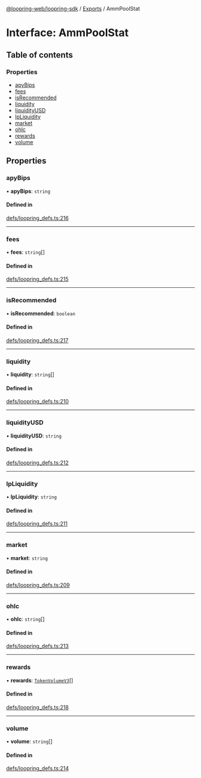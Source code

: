 [@loopring-web/loopring-sdk](../README.md) / [Exports](../modules.md) / AmmPoolStat

# Interface: AmmPoolStat

## Table of contents

### Properties

- [apyBips](AmmPoolStat.md#apybips)
- [fees](AmmPoolStat.md#fees)
- [isRecommended](AmmPoolStat.md#isrecommended)
- [liquidity](AmmPoolStat.md#liquidity)
- [liquidityUSD](AmmPoolStat.md#liquidityusd)
- [lpLiquidity](AmmPoolStat.md#lpliquidity)
- [market](AmmPoolStat.md#market)
- [ohlc](AmmPoolStat.md#ohlc)
- [rewards](AmmPoolStat.md#rewards)
- [volume](AmmPoolStat.md#volume)

## Properties

### apyBips

• **apyBips**: `string`

#### Defined in

[defs/loopring_defs.ts:216](https://github.com/Loopring/loopring_sdk/blob/81e0b16/src/defs/loopring_defs.ts#L216)

___

### fees

• **fees**: `string`[]

#### Defined in

[defs/loopring_defs.ts:215](https://github.com/Loopring/loopring_sdk/blob/81e0b16/src/defs/loopring_defs.ts#L215)

___

### isRecommended

• **isRecommended**: `boolean`

#### Defined in

[defs/loopring_defs.ts:217](https://github.com/Loopring/loopring_sdk/blob/81e0b16/src/defs/loopring_defs.ts#L217)

___

### liquidity

• **liquidity**: `string`[]

#### Defined in

[defs/loopring_defs.ts:210](https://github.com/Loopring/loopring_sdk/blob/81e0b16/src/defs/loopring_defs.ts#L210)

___

### liquidityUSD

• **liquidityUSD**: `string`

#### Defined in

[defs/loopring_defs.ts:212](https://github.com/Loopring/loopring_sdk/blob/81e0b16/src/defs/loopring_defs.ts#L212)

___

### lpLiquidity

• **lpLiquidity**: `string`

#### Defined in

[defs/loopring_defs.ts:211](https://github.com/Loopring/loopring_sdk/blob/81e0b16/src/defs/loopring_defs.ts#L211)

___

### market

• **market**: `string`

#### Defined in

[defs/loopring_defs.ts:209](https://github.com/Loopring/loopring_sdk/blob/81e0b16/src/defs/loopring_defs.ts#L209)

___

### ohlc

• **ohlc**: `string`[]

#### Defined in

[defs/loopring_defs.ts:213](https://github.com/Loopring/loopring_sdk/blob/81e0b16/src/defs/loopring_defs.ts#L213)

___

### rewards

• **rewards**: [`TokenVolumeV3`](TokenVolumeV3.md)[]

#### Defined in

[defs/loopring_defs.ts:218](https://github.com/Loopring/loopring_sdk/blob/81e0b16/src/defs/loopring_defs.ts#L218)

___

### volume

• **volume**: `string`[]

#### Defined in

[defs/loopring_defs.ts:214](https://github.com/Loopring/loopring_sdk/blob/81e0b16/src/defs/loopring_defs.ts#L214)

